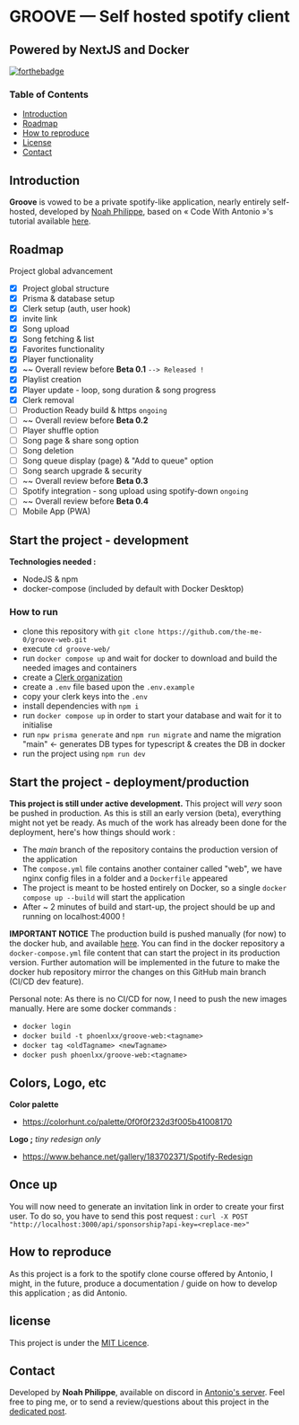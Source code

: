 # GROOVE — Self hosted spotify client
## Powered by NextJS and Docker

[![forthebadge](https://forthebadge.com/images/badges/powered-by-phoenix.svg)](https://forthebadge.com)

### Table of Contents
- [Introduction](#introduction)
- [Roadmap](#roadmap)
- [How to reproduce](#how-to-reproduce)
- [License](#license)
- [Contact](#contact)

## Introduction

**Groove** is vowed to be a private spotify-like application, nearly entirely self-hosted, developed by [Noah Philippe](https://github.com/the-me-0), based on « Code With Antonio »'s tutorial available [here](https://www.youtube.com/watch?v=2aeMRB8LL4o).

## Roadmap

Project global advancement
- [x] Project global structure
- [x] Prisma & database setup
- [x] Clerk setup (auth, user hook)
- [x] invite link
- [x] Song upload
- [x] Song fetching & list
- [x] Favorites functionality
- [x] Player functionality
- [x] ~~ Overall review before **Beta 0.1** `--> Released !`
- [x] Playlist creation
- [x] Player update - loop, song duration & song progress
- [x] Clerk removal
- [ ] Production Ready build & https `ongoing`
- [ ] ~~ Overall review before **Beta 0.2**
- [ ] Player shuffle option
- [ ] Song page & share song option
- [ ] Song deletion
- [ ] Song queue display (page) & "Add to queue" option
- [ ] Song search upgrade & security
- [ ] ~~ Overall review before **Beta 0.3**
- [ ] Spotify integration - song upload using spotify-down `ongoing`
- [ ] ~~ Overall review before **Beta 0.4**
- [ ] Mobile App (PWA)

## Start the project - development

**Technologies needed :**
- NodeJS & npm
- docker-compose (included by default with Docker Desktop)

### How to run

- clone this repository with `git clone https://github.com/the-me-0/groove-web.git`
- execute `cd groove-web/`
- run `docker compose up` and wait for docker to download and build the needed images and containers
- create a [Clerk organization](https://clerk.com/)
- create a `.env` file based upon the `.env.example`
- copy your clerk keys into the `.env`
- install dependencies with `npm i`
- run `docker compose up` in order to start your database and wait for it to initialise
- run `npw prisma generate` and `npm run migrate` and name the migration "main" <- generates DB types for typescript & creates the DB in docker
- run the project using `npm run dev`

## Start the project - deployment/production

**This project is still under active development.**
This project will *very* soon be pushed in production. As this is still an early version (beta), everything might not yet be ready.
As much of the work has already been done for the deployment, here's how things should work :
- The *main* branch of the repository contains the production version of the application
- The `compose.yml` file contains another container called "web", we have nginx config files in a folder and a `Dockerfile` appeared
- The project is meant to be hosted entirely on Docker, so a single `docker compose up --build` will start the application
- After ~ 2 minutes of build and start-up, the project should be up and running on localhost:4000 !

**IMPORTANT NOTICE**
The production build is pushed manually (for now) to the docker hub, and available [here](https://hub.docker.com/repository/docker/phoenlxx/groove-web/general).
You can find in the docker repository a `docker-compose.yml` file content that can start the project in its production version.
Further automation will be implemented in the future to make the docker hub repository mirror the changes on this GitHub main branch (CI/CD dev feature).

Personal note:
As there is no CI/CD for now, I need to push the new images manually. Here are some docker commands :
- `docker login`
- `docker build -t phoenlxx/groove-web:<tagname>`
- `docker tag <oldTagname> <newTagname>`
- `docker push phoenlxx/groove-web:<tagname>`

## Colors, Logo, etc

**Color palette**
 - https://colorhunt.co/palette/0f0f0f232d3f005b41008170

**Logo ;** *tiny redesign only*
 - https://www.behance.net/gallery/183702371/Spotify-Redesign

## Once up

You will now need to generate an invitation link in order to create your first user.
To do so, you have to send this post request : `curl -X POST "http://localhost:3000/api/sponsorship?api-key=<replace-me>"`

## How to reproduce

As this project is a fork to the spotify clone course offered by Antonio,
I might, in the future, produce a documentation / guide on how to develop this application ; as did Antonio.

## license

This project is under the [MIT Licence](https://opensource.org/license/mit/).

## Contact

Developed by **Noah Philippe**, available on discord in [Antonio's server](https://discord.gg/2Dtkraxnz4).
Feel free to ping me, or to send a review/questions about this project in the [dedicated post](https://discord.com/channels/1079557715497595013/1182019802269765642).
